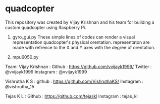 # quadcopter


This repository was created by Vijay Krishnan and his team for building a custom quadcopter using Raspberry Pi.


1) gyro_gui.py 
 These simple lines of codes can render a visual representation quadcopter's physical orentation.
 representaton are made with refrence to the X and Y axes with the degree of orentation.

2) mpu6050.py
  
    

Team:
Vijay Krishnan : Github : https://github.com/vvijayk1999/
                 Twitter : @vvijayk1999
                 Instagram : @vvijayk1999
 
Vishrutha K S : github : https://github.com/VishruthaKS/
                Instagram : @vishrutha_15
                
Tejas K L : Github : https://github.com/tejaskl
            Instagram : tejas_kl
                

